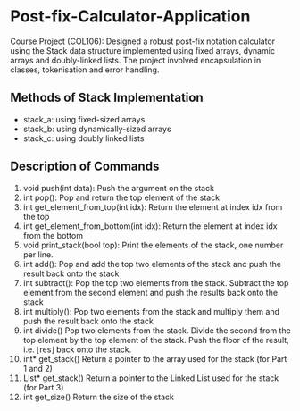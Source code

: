 # Post-fix-Calculator-Application
Course Project (COL106): Designed a robust post-fix notation calculator using the Stack data structure implemented using fixed arrays, dynamic
arrays and doubly-linked lists. The project involved encapsulation in classes, tokenisation and error handling.
## Methods of Stack Implementation
- stack_a: using fixed-sized arrays
- stack_b: using dynamically-sized arrays
- stack_c: using doubly linked lists
## Description of Commands
1. void push(int data): Push the argument on the stack
1. int pop(): Pop and return the top element of the stack
1. int get_element_from_top(int idx): Return the element at index idx from the top
1. int get_element_from_bottom(int idx): Return the element at index idx from the bottom
1. void print_stack(bool top): Print the elements of the stack, one number per line.
1. int add(): Pop and add the top two elements of the stack and push the result back onto the stack
1. int subtract(): Pop the top two elements from the stack. Subtract the top element from the second element and push the results back onto the stack
1. int multiply(): Pop two elements from the stack and multiply them
and push the result back onto the stack
1. int divide() Pop two elements from the stack. Divide the second from the top element by the top element of the stack. Push the floor of the result, i.e. ⌊res⌋ back onto the stack.
1. int* get_stack() Return a pointer to the array used for the stack (for Part 1 and 2)
1. List* get_stack() Return a pointer to the Linked List used for the stack (for Part 3)
1. int get_size() Return the size of the stack
